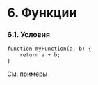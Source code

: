 # 6. Функции

### 6.1. Условия

```
function myFunction(a, b) {
    return a + b;
}
```

См. примеры